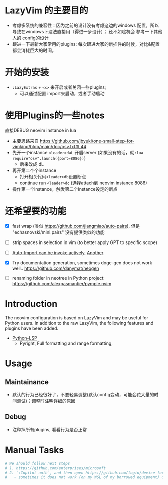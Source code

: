 # LazyVim 的主要目的
- 考虑多系统的兼容性：因为之前的设计没有考虑这边的windows 配置，所以导致在windows下没法直接用（得进一步设计）；  还不如趁机会 参考一下其他人的 config的设计
- 跟进一下最新大家常用的plugins:   每次跟进大家的新插件的时候，对比&配置都会消耗巨大的时间。

# 开始的安装

- `:LazyExtras` + `<x>`  来开启或者关闭一些plugins;
  - 可以通过配置 import来启动，或者手动启动

# 使用Plugins的一些notes

直接DEBUG neovim instance in lua
- 主要思路来自 https://github.com/jbyuki/one-small-step-for-vimkind/blob/main/doc/osv.txt#L44
- 先开一个instance `<leader>daL` 开启server (如果没有的话，就`:lua require"osv".launch({port=8086})`)
  - 后来改成 <leader>dL
- 再开第二个个instance
  - 打开相关代码`<leader>db`设置断点 
  - continue run `<leader>dc` (选择attach到 neovim instance 8086)
- 操作第一个instance，触发第二个instance设定的断点

# 还希望要的功能
- [X] fast wrap (类似 https://github.com/jiangmiao/auto-pairs), 但是 "echasnovski/mini.pairs" 没有提供类似的功能
- [ ] strip spaces in selection in vim (to better apply GPT to specific scope)
- [ ] [Auto-Import can be invoke actively](https://github.com/neovim/nvim-lspconfig/issues/1122), [Another](https://neovim.discourse.group/t/how-can-i-trigger-the-auto-import/636)
- [X] Try documentation generation, sometimes doge-gen does not work well.. https://github.com/danymat/neogen
- [ ] renaming folder in neotree in Python project: https://github.com/alexpasmantier/pymple.nvim



# Introduction
The neovim configuration is based on LazyVim and may be useful for Python users. In addition to the raw LazyVim, the following features and plugins have been added.


- [Python-LSP](lua/plugins/nvim-lspconfig.lua)
  - Pyright, Full formatting and range formatting,

# Usage
## Maintainance
- 默认的行为已经很好了，不要轻易调整(默认config变动，可能会花大量的时间测试)；调整时注明详细的原因

## Debug
- 注释掉所有plugins, 看看行为是否正常

# Manual Tasks

```bash
# We should follow next steps
# 1. https://github.com/enterprises/microsoft
# 2. `:Copilot auth`, and then open https://github.com/login/device for authentication
#   - sometimes it does not work (on my WSL of my borrowed equipment) due to unknown issues.
```
